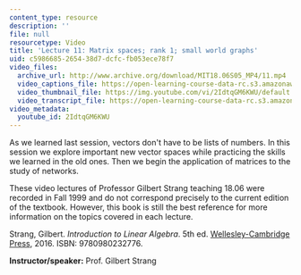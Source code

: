 ```yaml
---
content_type: resource
description: ''
file: null
resourcetype: Video
title: 'Lecture 11: Matrix spaces; rank 1; small world graphs'
uid: c5986685-2654-38d7-dcfc-fb053ece78f7
video_files:
  archive_url: http://www.archive.org/download/MIT18.06S05_MP4/11.mp4
  video_captions_file: https://open-learning-course-data-rc.s3.amazonaws.com/18-06-linear-algebra-spring-2010/9a9378015dca557ea4bdb00ee4539e45_2IdtqGM6KWU.vtt
  video_thumbnail_file: https://img.youtube.com/vi/2IdtqGM6KWU/default.jpg
  video_transcript_file: https://open-learning-course-data-rc.s3.amazonaws.com/18-06-linear-algebra-spring-2010/55da11f77a97298e289472a651e76f4f_2IdtqGM6KWU.pdf
video_metadata:
  youtube_id: 2IdtqGM6KWU
---
```


As we learned last session, vectors don't have to be lists of numbers. In this session we explore important new vector spaces while practicing the skills we learned in the old ones. Then we begin the application of matrices to the study of networks.

These video lectures of Professor Gilbert Strang teaching 18.06 were recorded in Fall 1999 and do not correspond precisely to the current edition of the textbook. However, this book is still the best reference for more information on the topics covered in each lecture.

Strang, Gilbert. _Introduction to Linear Algebra_. 5th ed. [Wellesley-Cambridge Press](http://www.wellesleycambridge.com/), 2016. ISBN: 9780980232776.

**Instructor/speaker:** Prof. Gilbert Strang